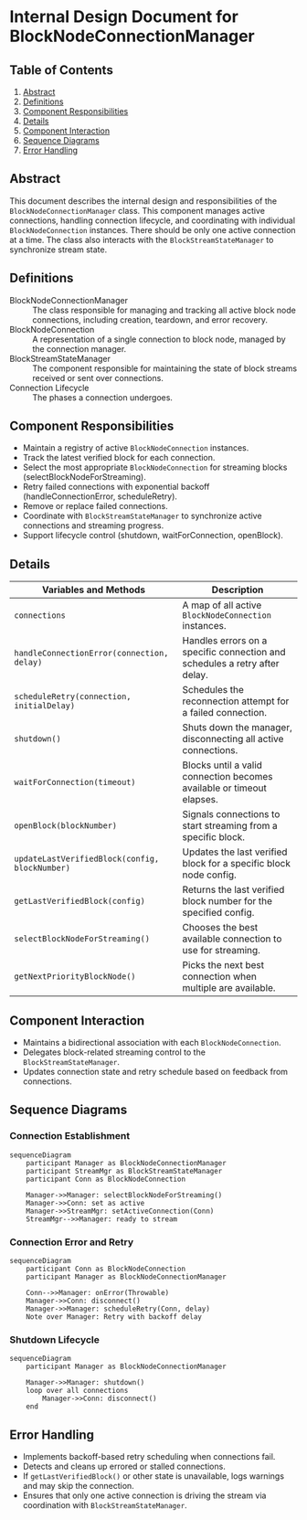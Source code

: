 # Internal Design Document for BlockNodeConnectionManager

## Table of Contents

1. [Abstract](#abstract)
2. [Definitions](#definitions)
3. [Component Responsibilities](#component-responsibilities)
4. [Details](#details)
5. [Component Interaction](#component-interaction)
6. [Sequence Diagrams](#sequence-diagrams)
7. [Error Handling](#error-handling)

## Abstract

This document describes the internal design and responsibilities of the `BlockNodeConnectionManager` class.
This component manages active connections, handling connection lifecycle, and coordinating
with individual `BlockNodeConnection` instances. There should be only one active connection at a time. The class also interacts with the `BlockStreamStateManager` to synchronize stream state.

## Definitions

<dl>
<dt>BlockNodeConnectionManager</dt>
<dd>The class responsible for managing and tracking all active block node connections, including creation, teardown, and error recovery.</dd>

<dt>BlockNodeConnection</dt>
<dd>A representation of a single connection to block node, managed by the connection manager.</dd>

<dt>BlockStreamStateManager</dt>
<dd>The component responsible for maintaining the state of block streams received or sent over connections.</dd>

<dt>Connection Lifecycle</dt>
<dd>The phases a connection undergoes.</dd>
</dl>

## Component Responsibilities

- Maintain a registry of active `BlockNodeConnection` instances.
- Track the latest verified block for each connection.
- Select the most appropriate `BlockNodeConnection` for streaming blocks (selectBlockNodeForStreaming).
- Retry failed connections with exponential backoff (handleConnectionError, scheduleRetry).
- Remove or replace failed connections.
- Coordinate with `BlockStreamStateManager` to synchronize active connections and streaming progress.
- Support lifecycle control (shutdown, waitForConnection, openBlock).

## Details

|             Variables and Methods              |                                Description                                 |
|------------------------------------------------|----------------------------------------------------------------------------|
| `connections`                                  | A map of all active `BlockNodeConnection` instances.                       |
| `handleConnectionError(connection, delay)`     | Handles errors on a specific connection and schedules a retry after delay. |
| `scheduleRetry(connection, initialDelay)`      | Schedules the reconnection attempt for a failed connection.                |
| `shutdown()`                                   | Shuts down the manager, disconnecting all active connections.              |
| `waitForConnection(timeout)`                   | Blocks until a valid connection becomes available or timeout elapses.      |
| `openBlock(blockNumber)`                       | Signals connections to start streaming from a specific block.              |
| `updateLastVerifiedBlock(config, blockNumber)` | Updates the last verified block for a specific block node config.          |
| `getLastVerifiedBlock(config)`                 | Returns the last verified block number for the specified config.           |
| `selectBlockNodeForStreaming()`                | Chooses the best available connection to use for streaming.                |
| `getNextPriorityBlockNode()`                   | Picks the next best connection when multiple are available.                |

## Component Interaction

- Maintains a bidirectional association with each `BlockNodeConnection`.
- Delegates block-related streaming control to the `BlockStreamStateManager`.
- Updates connection state and retry schedule based on feedback from connections.

## Sequence Diagrams

### Connection Establishment

```mermaid
sequenceDiagram
    participant Manager as BlockNodeConnectionManager
    participant StreamMgr as BlockStreamStateManager
    participant Conn as BlockNodeConnection

    Manager->>Manager: selectBlockNodeForStreaming()
    Manager->>Conn: set as active
    Manager->>StreamMgr: setActiveConnection(Conn)
    StreamMgr-->>Manager: ready to stream
```

### Connection Error and Retry

```mermaid
sequenceDiagram
    participant Conn as BlockNodeConnection
    participant Manager as BlockNodeConnectionManager

    Conn-->>Manager: onError(Throwable)
    Manager->>Conn: disconnect()
    Manager->>Manager: scheduleRetry(Conn, delay)
    Note over Manager: Retry with backoff delay
```

### Shutdown Lifecycle

```mermaid
sequenceDiagram
    participant Manager as BlockNodeConnectionManager

    Manager->>Manager: shutdown()
    loop over all connections
        Manager->>Conn: disconnect()
    end
```

## Error Handling

- Implements backoff-based retry scheduling when connections fail.
- Detects and cleans up errored or stalled connections.
- If `getLastVerifiedBlock()` or other state is unavailable, logs warnings and may skip the connection.
- Ensures that only one active connection is driving the stream via coordination with `BlockStreamStateManager`.
